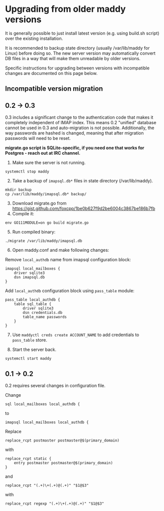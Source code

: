 # Upgrading from older maddy versions

It is generally possible to just install latest version (e.g. using build.sh
script) over the existing installation.

It is recommended to backup state directory (usually /var/lib/maddy for Linux)
before doing so. The new server version may automatically convert DB files in a
way that will make them unreadable by older versions.

Specific instructions for upgrading between versions with incompatible changes
are documented on this page below.

## Incompatible version migration

## 0.2 -> 0.3

0.3 includes a significant change to the authentication code that makes it
completely independent of IMAP index. This means 0.2 "unified" database cannot
be used in 0.3 and auto-migration is not possible. Additionally, the way
passwords are hashed is changed, meaning that after migration passwords will
need to be reset.

**migrate.go script is SQLite-specific, if you need one that works for
Postgres - reach out at IRC channel.**

1. Make sure the server is not running.

```
systemctl stop maddy
```

2. Take a backup of `imapsql.db*` files in state directory (/var/lib/maddy).

```
mkdir backup
cp /var/lib/maddy/imapsql.db* backup/
```

3. Download migrate.go from https://gist.github.com/foxcpp/1be0b627f9d2be6004c3867be186b7fb
4. Compile it:

```
env GO111MODULE=on go build migrate.go
```

5. Run compiled binary:

```
./migrate /var/lib/maddy/imapsql.db
```
6. Open maddy.conf and make following changes:

Remove `local_authdb` name from imapsql configuration block:
```
imapsql local_mailboxes {
    driver sqlite3
    dsn imapsql.db
}
```

Add `local_authdb` configuration block using `pass_table` module:

```
pass_table local_authdb {
    table sql_table {
        driver sqlite3
        dsn credentials.db
        table_name passwords
    }
}
```

7. Use `maddyctl creds create ACCOUNT_NAME` to add credentials to `pass_table`
   store.

8. Start the server back.

```
systemctl start maddy
```

## 0.1 -> 0.2

0.2 requires several changes in configuration file.

Change
```
sql local_mailboxes local_authdb {
```
to
```
imapsql local_mailboxes local_authdb {
```

Replace
```
replace_rcpt postmaster postmaster@$(primary_domain)
```
with
```
replace_rcpt static {
    entry postmaster postmaster@$(primary_domain)
}
```
and

```
replace_rcpt "(.+)\+(.+)@(.+)" "$1@$3"
```
with
```
replace_rcpt regexp "(.+)\+(.+)@(.+)" "$1@$3"
```
